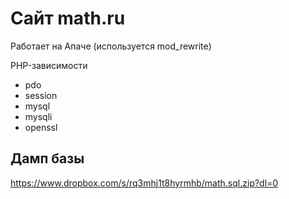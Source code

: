 # Сайт math.ru

Работает на Апаче (используется mod_rewrite)

PHP-зависимости
 - pdo
 - session
 - mysql
 - mysqli
 - openssl

## Дамп базы
https://www.dropbox.com/s/rq3mhj1t8hyrmhb/math.sql.zip?dl=0
